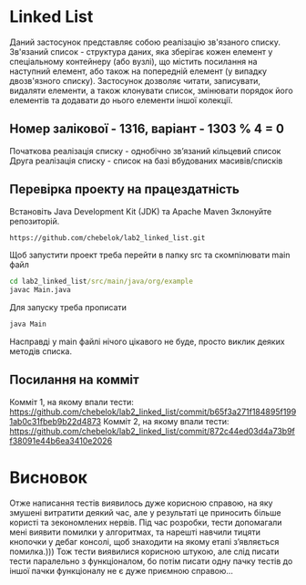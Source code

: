 # Linked List
Даний застосунок представляє собою реалізацію зв'язаного списку. Зв'язаний список -
структура даних, яка зберігає кожен елемент у спеціальному контейнеру (або вузлі), що
містить посилання на наступний елемент, або також на попередній елемент (у випадку двозв'язного списку).
Застосунок дозволяє читати, записувати, видаляти елементи, а також клонувати список, змінювати порядок його елементів та
додавати до нього елементи іншої колекції.

## Номер залікової - 1316, варіант - 1303 % 4 = 0
Початкова реалізація списку - однобічно зв’язаний кільцевий список
Друга реалізація списку - список на базі вбудованих масивів/списків

## Перевірка проекту на працездатність
Встановіть Java Development Kit (JDK) та Apache Maven 
Зклонуйте репозиторій.
```cmd
https://github.com/chebelok/lab2_linked_list.git
 ```
Щоб запустити проект треба перейти в папку src та скомпілювати main файл
```cmd
cd lab2_linked_list/src/main/java/org/example
javac Main.java
 ```
Для запуску треба прописати
```cmd
java Main
 ```
Насправді у main файлі нічого цікавого не буде, просто виклик деяких методів списка.
## Посилання на комміт
Комміт 1, на якому впали тести: https://github.com/chebelok/lab2_linked_list/commit/b65f3a271f184895f1991ab0c31fbeb9b22d4873
Комміт 2, на якому впали тести: https://github.com/chebelok/lab2_linked_list/commit/872c44ed03d4a73b9ff38091e44b6ea3410e2026
# Висновок
Отже написання тестів виявилось дуже корисною справою, на яку змушені витратити деякий час, 
але у результаті це приносить більше користі та зекономлених нервів. Під час розробки, тести 
допомагали мені виявити помилки у алгоритмах, та нарешті навчили тицяти кнопочки у дебаг консолі, 
щоб знаходити на якому етапі зʼявляється помилка.))) Тож тести виявилися корисною штукою, але слід писати 
тести паралельно з функціоналом, бо потім писати одну пачку тестів до іншої пачки функціоналу не є дуже приємною справою...